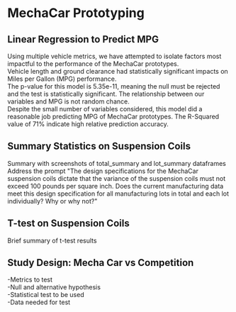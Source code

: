 # MechaCar Prototyping


## Linear Regression to Predict MPG
Using multiple vehicle metrics, we have attempted to isolate factors most impactful to the performance of the MechaCar prototypes.<br>
Vehicle length and ground clearance had statistically significant impacts on Miles per Gallon (MPG) performance.<br>
The p-value for this model is 5.35e-11, meaning the null must be rejected and the test is statistically significant.  The relationship between our variables and MPG is not random chance.<br>
Despite the small number of variables considered, this model did a reasonable job predicting MPG of MechaCar prototypes.  The R-Squared value of 71% indicate high relative prediction accuracy.<br>

## Summary Statistics on Suspension Coils

Summary with screenshots of total_summary and lot_summary dataframes<br>
Address the prompt "The design specifications for the MechaCar suspension coils dictate that the variance of the suspension coils must not exceed 100 pounds per square inch. Does the current manufacturing data meet this design specification for all manufacturing lots in total and each lot individually? Why or why not?"<br>
## T-test on Suspension Coils
Brief summary of t-test results<br>

## Study Design: Mecha Car vs Competition

-Metrics to test<br>
-Null and alternative hypothesis<br>
-Statistical test to be used<br>
-Data needed for test<br>
